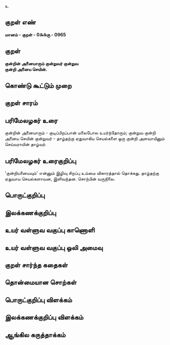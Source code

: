 உ

## குறள் எண் 

**மானம் - குறள் - 0௯௬ரு - 0965**

## குறள் 

**குன்றின் அனையாரும் குன்றுவர் குன்றுவ  
குன்றி அனைய செயின்.** 

## கொண்டு கூட்டும் முறை


## குறள் சாரம் 


## பரிமேலழகர் உரை

குன்றின் அனையாரும் - குடிப்பிறப்பான் மலைபோல உயர்ந்தோரும்; குன்றுவ குன்றி அனைய செயின் குன்றுவர் - தாழ்தற்கு ஏதுவாகிய செயல்களை ஒரு குன்றி அளவாயினும் செய்வராயின் தாழ்வர்.

## பரிமேலழகர் உரைகுறிப்பு   

'குன்றியனையவும்' என்னும் இழிவு சிறப்பு உம்மை விகாரத்தால் தொக்கது. தாழ்தற்கு ஏதுவாய செயல்களாவன, இளிவந்தன. சொற்பின் வருநிலை.

## பொருட்குறிப்பு 


## இலக்கணக்குறிப்பு  


## உயர் வள்ளுவ வகுப்பு காணொளி


## உயர் வள்ளுவ வகுப்பு ஒலி அமைவு 

 
## குறள் சார்ந்த கதைகள் 


## தொன்மையான சொற்கள்


## பொருட்குறிப்பு விளக்கம்


## இலக்கணக்குறிப்பு விளக்கம்


## ஆங்கில கருத்தாக்கம் 


